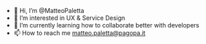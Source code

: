 - 👋 Hi, I’m @MatteoPaletta
- 👀 I’m interested in UX & Service Design
- 🌱 I’m currently learning how to collaborate better with developers
- 📫 How to reach me matteo.paletta@pagopa.it

<!---
MatteoPaletta/MatteoPaletta is a ✨ special ✨ repository because its `README.md` (this file) appears on your GitHub profile.
You can click the Preview link to take a look at your changes.
--->
